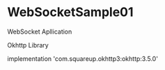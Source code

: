 # WebSocketSample01

WebSocket Apllication  

Okhttp Library 

implementation 'com.squareup.okhttp3:okhttp:3.5.0'

